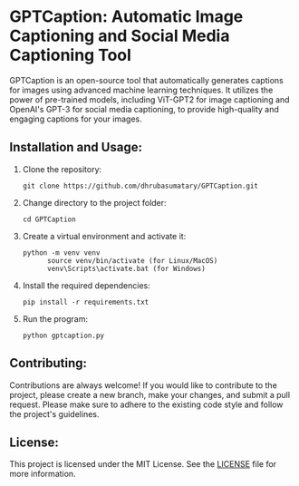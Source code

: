 <!DOCTYPE html>
<html>
  
  <body>
    <h1>GPTCaption: Automatic Image Captioning and Social Media Captioning Tool</h1>
    <p>GPTCaption is an open-source tool that automatically generates captions for images using advanced machine learning techniques. It utilizes the power of pre-trained models, including ViT-GPT2 for image captioning and OpenAI's GPT-3 for social media captioning, to provide high-quality and engaging captions for your images.</p>
    <h2>Installation and Usage:</h2>
    <ol>
      <li>Clone the repository:</li>
      <pre><code>git clone https://github.com/dhrubasumatary/GPTCaption.git</code></pre>
      <li>Change directory to the project folder:</li>
      <pre><code>cd GPTCaption</code></pre>
      <li>Create a virtual environment and activate it:</li>
      <pre><code>python -m venv venv
      source venv/bin/activate (for Linux/MacOS)
      venv\Scripts\activate.bat (for Windows)</code></pre>
      <li>Install the required dependencies:</li>
      <pre><code>pip install -r requirements.txt</code></pre>
      <li>Run the program:</li>
      <pre><code>python gptcaption.py</code></pre>
    </ol>
    <h2>Contributing:</h2>
    <p>Contributions are always welcome! If you would like to contribute to the project, please create a new branch, make your changes, and submit a pull request. Please make sure to adhere to the existing code style and follow the project's guidelines.</p>
    <h2>License:</h2>
    <p>This project is licensed under the MIT License. See the <a href="https://github.com/your-username/GPTCaption/blob/main/LICENSE">LICENSE</a> file for more information.</p>
  </body>
</html>
